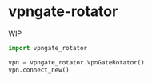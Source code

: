 # vpngate-rotator
WIP

```python
import vpngate_rotator

vpn = vpngate_rotator.VpnGateRotator()
vpn.connect_new()

```
